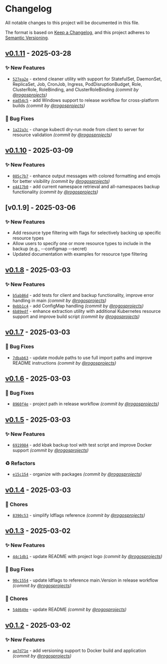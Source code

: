 # Changelog
All notable changes to this project will be documented in this file.

The format is based on [Keep a Changelog](https://keepachangelog.com/en/1.0.0/),
and this project adheres to [Semantic Versioning](https://semver.org/spec/v2.0.0.html).

## [v0.1.11] - 2025-03-28
### :sparkles: New Features
- [`527ea2e`](https://github.com/rogosprojects/kbak/commit/527ea2e39f560aed98f7ab91fbbcab63aaa0b65f) - extend cleaner utility with support for StatefulSet, DaemonSet, ReplicaSet, Job, CronJob, Ingress, PodDisruptionBudget, Role, ClusterRole, RoleBinding, and ClusterRoleBinding *(commit by [@rogosprojects](https://github.com/rogosprojects))*
- [`ead54c5`](https://github.com/rogosprojects/kbak/commit/ead54c54c3173f439e780871acbeb4c85385447d) - add Windows support to release workflow for cross-platform builds *(commit by [@rogosprojects](https://github.com/rogosprojects))*

### :bug: Bug Fixes
- [`1a22a3c`](https://github.com/rogosprojects/kbak/commit/1a22a3cfae0f407b88089da8dca71dde1fc4a957) - change kubectl dry-run mode from client to server for resource validation *(commit by [@rogosprojects](https://github.com/rogosprojects))*


## [v0.1.10] - 2025-03-09
### :sparkles: New Features
- [`085c7b7`](https://github.com/rogosprojects/kbak/commit/085c7b7917956592fa84f0b06f2c52c44a1d243d) - enhance output messages with colored formatting and emojis for better visibility *(commit by [@rogosprojects](https://github.com/rogosprojects))*
- [`e4417b0`](https://github.com/rogosprojects/kbak/commit/e4417b0715d7d3e8519ed2cea72d0a05c13bf2f7) - add current namespace retrieval and all-namespaces backup functionality *(commit by [@rogosprojects](https://github.com/rogosprojects))*


## [v0.1.9] - 2025-03-06
### :sparkles: New Features
- Add resource type filtering with flags for selectively backing up specific resource types
- Allow users to specify one or more resource types to include in the backup (e.g., --configmap --secret)
- Updated documentation with examples for resource type filtering

## [v0.1.8] - 2025-03-03
### :sparkles: New Features
- [`b5ab86d`](https://github.com/rogosprojects/kbak/commit/b5ab86d5eeb06756ad1135303f36582736ec2959) - add tests for client and backup functionality, improve error handling in main *(commit by [@rogosprojects](https://github.com/rogosprojects))*
- [`0ebb1c4`](https://github.com/rogosprojects/kbak/commit/0ebb1c4c4b1d53e2f5723e4b632252752348e7cf) - add ConfigMap handling *(commit by [@rogosprojects](https://github.com/rogosprojects))*
- [`6b89edf`](https://github.com/rogosprojects/kbak/commit/6b89edf5265a19e9db99d4fd6a0d9649eb266e93) - enhance extraction utility with additional Kubernetes resource support and improve build script *(commit by [@rogosprojects](https://github.com/rogosprojects))*

## [v0.1.7] - 2025-03-03
### :bug: Bug Fixes
- [`7dbab63`](https://github.com/rogosprojects/kbak/commit/7dbab634f202d62375caad2aede91152a5af2d80) - update module paths to use full import paths and improve README instructions *(commit by [@rogosprojects](https://github.com/rogosprojects))*


## [v0.1.6] - 2025-03-03
### :bug: Bug Fixes
- [`8960f4e`](https://github.com/rogosprojects/kbak/commit/8960f4ec93e7d03be046847b18de482d59b68770) - project path in release workflow *(commit by [@rogosprojects](https://github.com/rogosprojects))*


## [v0.1.5] - 2025-03-03
### :sparkles: New Features
- [`6919984`](https://github.com/rogosprojects/kbak/commit/69199846e9452f27693626caecd0687614e78c12) - add kbak backup tool with test script and improve Docker support *(commit by [@rogosprojects](https://github.com/rogosprojects))*

### :recycle: Refactors
- [`e15c154`](https://github.com/rogosprojects/kbak/commit/e15c15458885024f595f42dab1b56b7540a5ebbd) - organize with packages *(commit by [@rogosprojects](https://github.com/rogosprojects))*


## [v0.1.4] - 2025-03-03
### :wrench: Chores
- [`8390c53`](https://github.com/rogosprojects/kbak/commit/8390c5340d80c7f325cc60f9547a1f782e17ce61) - simplify ldflags reference *(commit by [@rogosprojects](https://github.com/rogosprojects))*


## [v0.1.3] - 2025-03-02
### :sparkles: New Features
- [`44c1db1`](https://github.com/rogosprojects/kbak/commit/44c1db15a24cf064e6dd6628b14941e2e25bb4e9) - update README with project logo *(commit by [@rogosprojects](https://github.com/rogosprojects))*

### :bug: Bug Fixes
- [`90c1554`](https://github.com/rogosprojects/kbak/commit/90c15546572821605efcbda1396d99559adf982d) - update ldflags to reference main.Version in release workflow *(commit by [@rogosprojects](https://github.com/rogosprojects))*

### :wrench: Chores
- [`54d649e`](https://github.com/rogosprojects/kbak/commit/54d649eb72785df4db488b2265ab41108d980547) - update README *(commit by [@rogosprojects](https://github.com/rogosprojects))*


## [v0.1.2] - 2025-03-02
### :sparkles: New Features
- [`ae7d71e`](https://github.com/rogosprojects/kbak/commit/ae7d71e70b08dd0a505c16e1b00d0be9596de6da) - add versioning support to Docker build and application *(commit by [@rogosprojects](https://github.com/rogosprojects))*

[v0.1.2]: https://github.com/rogosprojects/kbak/compare/v0.1.1...v0.1.2
[v0.1.3]: https://github.com/rogosprojects/kbak/compare/v0.1.2...v0.1.3
[v0.1.4]: https://github.com/rogosprojects/kbak/compare/v0.1.3...v0.1.4
[v0.1.5]: https://github.com/rogosprojects/kbak/compare/v0.1.4...v0.1.5
[v0.1.6]: https://github.com/rogosprojects/kbak/compare/v0.1.5...v0.1.6
[v0.1.7]: https://github.com/rogosprojects/kbak/compare/v0.1.6...v0.1.7
[v0.1.8]: https://github.com/rogosprojects/kbak/compare/v0.1.7...v0.1.8
[v0.1.10]: https://github.com/rogosprojects/kbak/compare/v0.1.9...v0.1.10
[v0.1.11]: https://github.com/rogosprojects/kbak/compare/v0.1.10...v0.1.11
